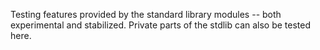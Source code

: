 Testing features provided by the standard library modules -- both experimental
and stabilized. Private parts of the stdlib can also be tested here. 